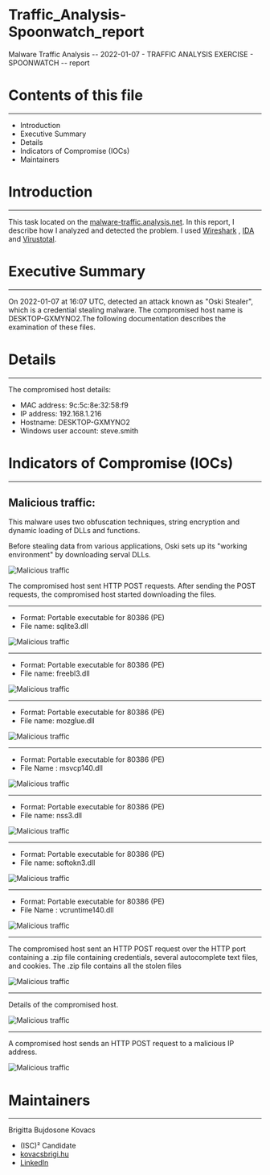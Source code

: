 # Traffic_Analysis-Spoonwatch_report
Malware Traffic Analysis -- 2022-01-07 - TRAFFIC ANALYSIS EXERCISE - SPOONWATCH -- report

# Contents of this file
***
- Introduction
- Executive Summary
- Details
- Indicators of Compromise (IOCs)
- Maintainers

# Introduction
***
This task located on the [malware-traffic.analysis.net](https://www.malware-traffic-analysis.net/2022/01/07/index.html). 
 In this report, I describe how I analyzed and detected the problem. I used [Wireshark](https://www.wireshark.org/) , [IDA](https://hex-rays.com/ida-pro/) and [Virustotal](https://www.virustotal.com/gui/home/upload). 

# Executive Summary
***

On 2022-01-07 at 16:07 UTC, detected an attack known as "Oski Stealer", which is a credential stealing malware. The compromised host name is DESKTOP-GXMYNO2.The following documentation describes the examination of these files.


# Details
***
The compromised host details:

- MAC address: 9c:5c:8e:32:58:f9
- IP address: 192.168.1.216
- Hostname: DESKTOP-GXMYNO2 
- Windows user account: steve.smith 

# Indicators of Compromise (IOCs)
***
## Malicious traffic:


This malware uses two obfuscation techniques, string encryption and
dynamic loading of DLLs and functions.

Before stealing data from various applications, Oski sets up its "working environment" by downloading serval DLLs.


![Malicious traffic](https://github.com/igi711/Traffic_Analysis-Spoonwatch_report/blob/main/3.png)

The compromised host sent HTTP POST requests. After sending the POST requests, the compromised host started downloading the files.

***
 
 - Format: Portable executable for 80386 (PE)
- File name: sqlite3.dll
 
![Malicious traffic](https://github.com/igi711/Traffic_Analysis-Spoonwatch_report/blob/main/18.png)

***

- Format: Portable executable for 80386 (PE)
- File name: freebl3.dll

![Malicious traffic](https://github.com/igi711/Traffic_Analysis-Spoonwatch_report/blob/main/17.png)

***

- Format: Portable executable for 80386 (PE)
- File name: mozglue.dll

![Malicious traffic](https://github.com/igi711/Traffic_Analysis-Spoonwatch_report/blob/main/16.png)

***

- Format: Portable executable for 80386 (PE)
- File Name : msvcp140.dll

![Malicious traffic](https://github.com/igi711/Traffic_Analysis-Spoonwatch_report/blob/main/15.png)

***

- Format: Portable executable for 80386 (PE)
- File name: nss3.dll

![Malicious traffic](https://github.com/igi711/Traffic_Analysis-Spoonwatch_report/blob/main/14.png)
 
 ***
 
 - Format: Portable executable for 80386 (PE)
 - File name: softokn3.dll
 
 ![Malicious traffic](https://github.com/igi711/Traffic_Analysis-Spoonwatch_report/blob/main/13.png)
  
  ***
  
 - Format: Portable executable for 80386 (PE)
 - File Name : vcruntime140.dll
   
 ![Malicious traffic](https://github.com/igi711/Traffic_Analysis-Spoonwatch_report/blob/main/12.png)

    
 ***
 
 
 The compromised host sent an HTTP POST request over the HTTP port containing a .zip file containing credentials, several autocomplete text files, and cookies. 
 The .zip file contains all the stolen files
 
 ![Malicious traffic](https://github.com/igi711/Traffic_Analysis-Spoonwatch_report/blob/main/00.png)
 

***

Details of the compromised host.
  
 ![Malicious traffic](https://github.com/igi711/Traffic_Analysis-Spoonwatch_report/blob/main/01.png)
   
 ***
   
 A compromised host sends an HTTP POST request to a malicious IP address.
   
 ![Malicious traffic](https://github.com/igi711/Traffic_Analysis-Spoonwatch_report/blob/main/02.png)



    
# Maintainers
***
Brigitta Bujdosone Kovacs 
- (ISC)² Candidate
- [kovacsbrigi.hu](https://kovacsbrigi.hu/) 
- [LinkedIn](https://www.linkedin.com/in/bujdos%C3%B3n%C3%A9-brigi-3698a5242/)
